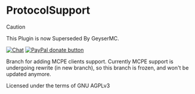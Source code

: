ProtocolSupport
===============

> [!CAUTION]
> This Plugin is now Superseded By GeyserMC.

[![Chat](https://img.shields.io/badge/chat-on%20discord-7289da.svg)](https://discord.gg/x935y8p)
<span class="badge-paypal"><a href="https://www.paypal.com/cgi-bin/webscr?return=&business=true-games.org%40yandex.ru&bn=PP-DonationsBF%3Abtn_donateCC_LG.gif%3ANonHosted&cmd=_donations&rm=1&no_shipping=1&currency_code=USD" title="Donate to this project using Paypal"><img src="https://img.shields.io/badge/paypal-donate-yellow.svg" alt="PayPal donate button" /></a></span>

Branch for adding MCPE clients support. Currently MCPE support is undergoing rewrite (in new branch), so this branch is frozen, and won't be updated anymore.

Licensed under the terms of GNU AGPLv3
